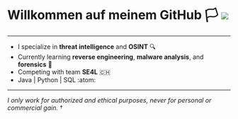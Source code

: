 # Willkommen auf meinem GitHub :white_flag:                        ![](https://komarev.com/ghpvc/?username=yuxulu)
________________________________________________________________________________

- I specialize in **threat intelligence** and **OSINT** :mag:
- Currently learning **reverse engineering**, **malware analysis**, and **forensics** :open_book:
- Competing with team **SE4L** :switzerland:
- Java | Python | SQL :atom:

________________________________________________________________________________
*I only work for authorized and ethical purposes, never for personal or commercial gain.* †

